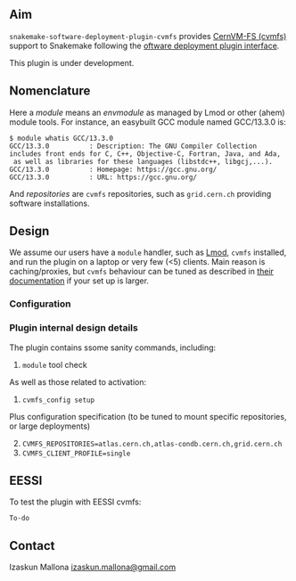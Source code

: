 ## Aim

`snakemake-software-deployment-plugin-cvmfs` provides [CernVM-FS (cvmfs)](https://cernvm.cern.ch/) support to Snakemake following the [oftware deployment plugin interface](https://github.com/snakemake/snakemake-interface-software-deployment-plugins).

This plugin is under development.

## Nomenclature

Here a _module_ means an _envmodule_ as managed by Lmod or other (ahem) module tools. For instance, an easybuilt GCC module named GCC/13.3.0 is:

```
$ module whatis GCC/13.3.0
GCC/13.3.0          : Description: The GNU Compiler Collection includes front ends for C, C++, Objective-C, Fortran, Java, and Ada,
 as well as libraries for these languages (libstdc++, libgcj,...).
GCC/13.3.0          : Homepage: https://gcc.gnu.org/
GCC/13.3.0          : URL: https://gcc.gnu.org/

```

And _repositories_ are `cvmfs` repositories, such as `grid.cern.ch` providing software installations.

## Design

We assume our users have a `module` handler, such as [Lmod](https://lmod.readthedocs.io/), `cvmfs` installed, and run the plugin on a laptop or very few (<5) clients. Main reason is caching/proxies, but `cvmfs` behaviour can be tuned as described in [their documentation](https://cvmfs.readthedocs.io/en/stable/cpt-quickstart.html#setting-up-the-software) if your set up is larger.


### Configuration

### Plugin internal design details

The plugin contains ssome sanity commands, including:

1. `module` tool check

As well as those related to activation:

1. `cvmfs_config setup`

Plus configuration specification (to be tuned to mount specific repositories, or large deployments)

2. `CVMFS_REPOSITORIES=atlas.cern.ch,atlas-condb.cern.ch,grid.cern.ch`
3. `CVMFS_CLIENT_PROFILE=single`

## EESSI

To test the plugin with EESSI cvmfs:

```
To-do
```

## Contact

Izaskun Mallona <izaskun.mallona@gmail.com>
